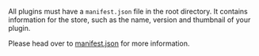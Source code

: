 All plugins must have a `manifest.json` file in the root directory. It contains information for the store, such as the name, version and thumbnail of your plugin.

Please head over to [manifest.json](../plugin_template/manifest_json.md) for more information.